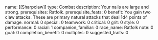 name: [[Sharpclaw]]
type: Combat
description: Your nails are large and strong.
prerequisites: Ratfolk.
prerequisite_feats: 0
benefit: You gain two claw attacks. These are primary natural attacks that deal 1d4 points of damage.
normal: 0
special: 0
teamwork: 0
critical: 0
grit: 0
style: 0
performance: 0
racial: 1
companion_familiar: 0
race_name: Ratfolk
note: 0
goal: 0
completion_benefit: 0
multiples: 0
suggested_traits: 0
